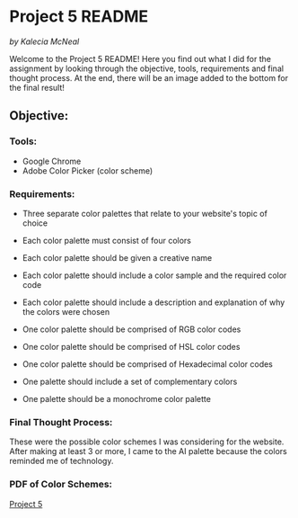 # Project 5 README 
<em>by Kalecia McNeal</em>

Welcome to the Project 5 README! Here you find out what I did for the assignment by looking through the objective, tools, requirements and final thought process. At the end, there will be an image added to the bottom for the final result!

## Objective: 

### Tools: 
- Google Chrome 
- Adobe Color Picker (color scheme)

### Requirements: 
- Three separate color palettes that relate to your website's topic of choice

- Each color palette must consist of four colors

- Each color palette should be given a creative name

- Each color palette should include a color sample and the required color code

- Each color palette should include a description and explanation of why the colors were chosen

- One color palette should be comprised of RGB color codes

- One color palette should be comprised of HSL color codes

- One color palette should be comprised of Hexadecimal color codes

- One palette should include a set of complementary colors

- One palette should be a monochrome color palette

### Final Thought Process: 
These were the possible color schemes I was considering for the website. After making at least 3 or more, I came to the AI palette because the colors reminded me of technology. 

### PDF of Color Schemes: 
[Project 5](/CSS/CGS-2821/Project-5/Project5.pdf "My Project 5 file")